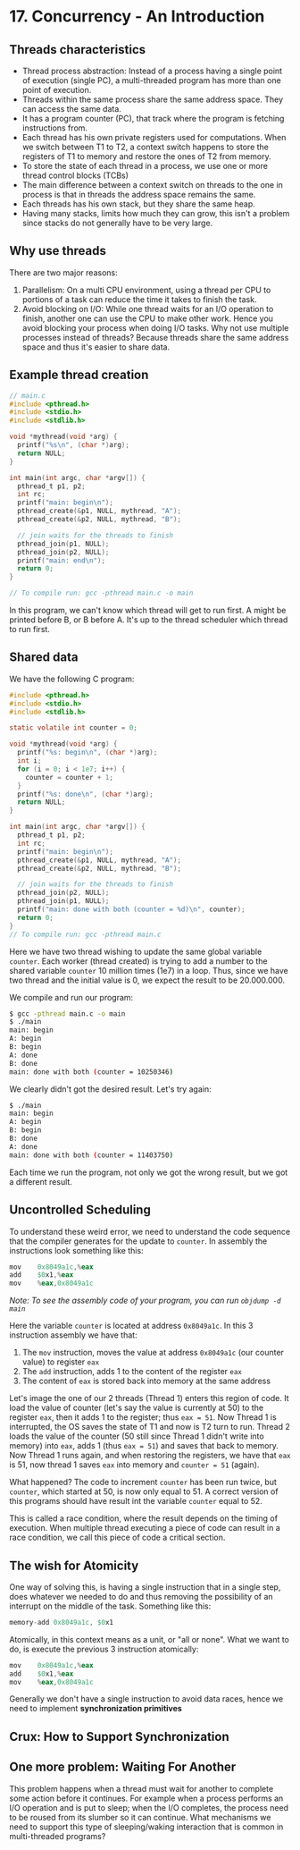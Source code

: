 # 17. Concurrency - An Introduction
## Threads characteristics
- Thread process abstraction: Instead of a process having a single point of execution (single PC), a multi-threaded program has more than one point of execution.
- Threads within the same process share the same address space. They can access the same data. 
- It has a program counter (PC), that track where the program is fetching instructions from. 
- Each thread has his own private registers used for computations. When we switch between T1 to T2, a context switch happens to store the registers of T1 to memory and restore the ones of T2 from memory. 
- To store the state of each thread in a process, we use one or more thread control blocks (TCBs)
- The main difference between a context switch on threads to the one in process is that in threads the address space remains the same.
- Each threads has his own stack, but they share the same heap. 
- Having many stacks, limits how much they can grow, this isn't a problem since stacks do not generally have to be very large. 

## Why use threads
There are two major reasons: 
1. Parallelism: On a multi CPU environment, using a thread per CPU to portions of a task can reduce the time it takes to finish the task. 
2. Avoid blocking on I/O: While one thread waits for an I/O operation to finish, another one can use the CPU to make other work. Hence you avoid blocking your process when doing I/O tasks. 
Why not use multiple processes instead of threads? Because threads share the same address space and thus it's easier to share data. 
## Example thread creation
```C
// main.c
#include <pthread.h>
#include <stdio.h>
#include <stdlib.h>

void *mythread(void *arg) {
  printf("%s\n", (char *)arg);
  return NULL;
}

int main(int argc, char *argv[]) {
  pthread_t p1, p2;
  int rc;
  printf("main: begin\n");
  pthread_create(&p1, NULL, mythread, "A");
  pthread_create(&p2, NULL, mythread, "B");

  // join waits for the threads to finish
  pthread_join(p1, NULL);
  pthread_join(p2, NULL);
  printf("main: end\n");
  return 0;
}

// To compile run: gcc -pthread main.c -o main
```

In this program, we can't know which thread will get to run first. A might be printed before B, or B before A. It's up to the thread scheduler which thread to run first. 
## Shared data
We have the following C program: 
```C
#include <pthread.h>
#include <stdio.h>
#include <stdlib.h>

static volatile int counter = 0;

void *mythread(void *arg) {
  printf("%s: begin\n", (char *)arg);
  int i;
  for (i = 0; i < 1e7; i++) {
    counter = counter + 1;
  }
  printf("%s: done\n", (char *)arg);
  return NULL;
}

int main(int argc, char *argv[]) {
  pthread_t p1, p2;
  int rc;
  printf("main: begin\n");
  pthread_create(&p1, NULL, mythread, "A");
  pthread_create(&p2, NULL, mythread, "B");

  // join waits for the threads to finish
  pthread_join(p2, NULL);
  pthread_join(p1, NULL);
  printf("main: done with both (counter = %d)\n", counter);
  return 0;
}
// To compile run: gcc -pthread main.c
```

Here we have two thread wishing to update the same global variable `counter`. Each worker (thread created) is trying to add a number to the shared variable `counter` 10 million times (1e7) in a loop. Thus, since we have two thread and the initial value is 0, we expect the result to be 20.000.000. 

We compile and run our program: 
```bash
$ gcc -pthread main.c -o main
$ ./main
main: begin
A: begin
B: begin
A: done
B: done
main: done with both (counter = 10250346)
```
We clearly didn't got the desired result. Let's try again: 
```bash
$ ./main
main: begin
A: begin
B: begin
B: done
A: done
main: done with both (counter = 11403750)
```
Each time we run the program, not only we got the wrong result, but we got a different result. 

## Uncontrolled Scheduling 
To understand these weird error, we need to understand the code sequence that the compiler generates for the update to `counter`. In assembly the instructions look something like this: 
```S
mov    0x8049a1c,%eax
add    $0x1,%eax
mov    %eax,0x8049a1c
```
*Note: To see the assembly code of your program, you can run `objdump -d main `*

Here the variable `counter` is located at address `0x8049a1c`. 
In this 3 instruction assembly we have that:
1. The `mov` instruction, moves the value at address `0x8049a1c` (our counter value) to register `eax`
2. The `add` instruction, adds 1 to the content of the register `eax`
3. The content of `eax` is stored back into memory at the same address

Let's image the one of our 2 threads (Thread 1) enters this region of code. It load the value of counter (let's say the value is currently at 50) to the register `eax`, then it adds 1 to the register; thus `eax = 51`. Now Thread 1 is interrupted, the OS saves the state of T1 and now is T2 turn to run. Thread 2 loads the value of the counter (50 still since Thread 1 didn't write into memory) into `eax`, adds 1 (thus `eax = 51`) and saves that back to memory. Now Thread 1 runs again, and when restoring the registers, we have that `eax` is 51, now thread 1 saves `eax` into memory and `counter = 51` (again).

What happened? The code to increment `counter` has been run twice, but `counter`, which started at 50, is now only equal to 51. A correct version of this programs should have result int the variable `counter` equal to 52.

This is called a race condition, where the result depends on the timing of execution. When multiple thread executing a piece of code can result in a race condition, we call this piece of code a critical section. 

## The wish for Atomicity
One way of solving this, is having a single instruction that in a single step, does whatever we needed to do and thus removing the possibility of an interrupt on the middle of the task. Something like this:
```S
memory-add 0x8049a1c, $0x1
```

Atomically, in this context means as a unit, or "all or none". What we want to do, is execute the previous 3 instruction atomically:
```S
mov    0x8049a1c,%eax
add    $0x1,%eax
mov    %eax,0x8049a1c
```

Generally we don't have a single instruction to avoid data races, hence we need to implement **synchronization primitives**

## Crux: How to Support Synchronization

## One more problem: Waiting For Another
This problem happens when a thread must wait for another to complete some action before it continues. For example when a process performs an I/O operation and is put to sleep; when the I/O completes, the process need to be roused from its slumber so it can continue. What mechanisms we need to support this type of sleeping/waking interaction that is common in multi-threaded programs? 